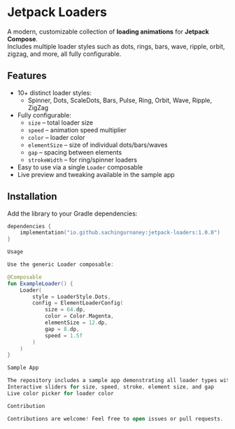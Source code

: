 # Jetpack Loaders

A modern, customizable collection of **loading animations** for **Jetpack Compose**.  
Includes multiple loader styles such as dots, rings, bars, wave, ripple, orbit, zigzag, and more, all fully configurable.

## Features

- 10+ distinct loader styles:
  - Spinner, Dots, ScaleDots, Bars, Pulse, Ring, Orbit, Wave, Ripple, ZigZag
- Fully configurable:
  - `size` – total loader size
  - `speed` – animation speed multiplier
  - `color` – loader color
  - `elementSize` – size of individual dots/bars/waves
  - `gap` – spacing between elements
  - `strokeWidth` – for ring/spinner loaders
- Easy to use via a single `Loader` composable
- Live preview and tweaking available in the sample app

## Installation

Add the library to your Gradle dependencies:

```kotlin
dependencies {
    implementation("io.github.sachingurnaney:jetpack-loaders:1.0.0")
}

Usage

Use the generic Loader composable:

@Composable
fun ExampleLoader() {
    Loader(
        style = LoaderStyle.Dots,
        config = ElementLoaderConfig(
            size = 64.dp,
            color = Color.Magenta,
            elementSize = 12.dp,
            gap = 8.dp,
            speed = 1.5f
        )
    )
}

Sample App

The repository includes a sample app demonstrating all loader types with:
Interactive sliders for size, speed, stroke, element size, and gap
Live color picker for loader color

Contribution

Contributions are welcome! Feel free to open issues or pull requests.
